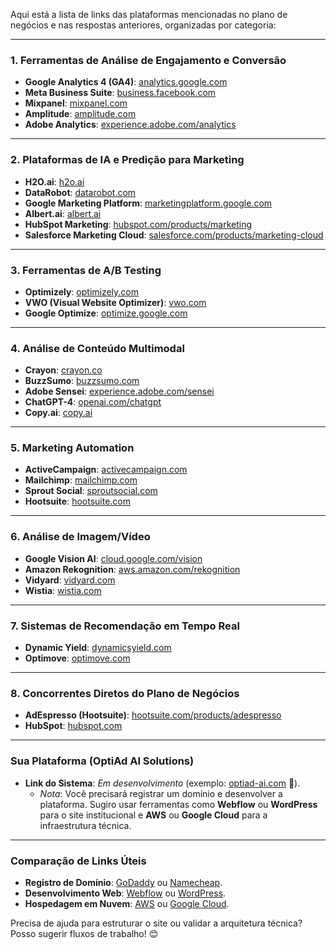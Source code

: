 Aqui está a lista de links das plataformas mencionadas no plano de negócios e nas respostas anteriores, organizadas por categoria:

---

### **1. Ferramentas de Análise de Engajamento e Conversão**  
- **Google Analytics 4 (GA4)**: [analytics.google.com](https://analytics.google.com)  
- **Meta Business Suite**: [business.facebook.com](https://business.facebook.com)  
- **Mixpanel**: [mixpanel.com](https://mixpanel.com)  
- **Amplitude**: [amplitude.com](https://amplitude.com)  
- **Adobe Analytics**: [experience.adobe.com/analytics](https://experience.adobe.com/analytics)  

---

### **2. Plataformas de IA e Predição para Marketing**  
- **H2O.ai**: [h2o.ai](https://h2o.ai)  
- **DataRobot**: [datarobot.com](https://www.datarobot.com)  
- **Google Marketing Platform**: [marketingplatform.google.com](https://marketingplatform.google.com)  
- **Albert.ai**: [albert.ai](https://www.albert.ai)  
- **HubSpot Marketing**: [hubspot.com/products/marketing](https://www.hubspot.com/products/marketing)  
- **Salesforce Marketing Cloud**: [salesforce.com/products/marketing-cloud](https://www.salesforce.com/products/marketing-cloud)  

---

### **3. Ferramentas de A/B Testing**  
- **Optimizely**: [optimizely.com](https://www.optimizely.com)  
- **VWO (Visual Website Optimizer)**: [vwo.com](https://vwo.com)  
- **Google Optimize**: [optimize.google.com](https://optimize.google.com)  

---

### **4. Análise de Conteúdo Multimodal**  
- **Crayon**: [crayon.co](https://www.crayon.co)  
- **BuzzSumo**: [buzzsumo.com](https://buzzsumo.com)  
- **Adobe Sensei**: [experience.adobe.com/sensei](https://experience.adobe.com/sensei)  
- **ChatGPT-4**: [openai.com/chatgpt](https://openai.com/chatgpt)  
- **Copy.ai**: [copy.ai](https://www.copy.ai)  

---

### **5. Marketing Automation**  
- **ActiveCampaign**: [activecampaign.com](https://www.activecampaign.com)  
- **Mailchimp**: [mailchimp.com](https://mailchimp.com)  
- **Sprout Social**: [sproutsocial.com](https://sproutsocial.com)  
- **Hootsuite**: [hootsuite.com](https://hootsuite.com)  

---

### **6. Análise de Imagem/Vídeo**  
- **Google Vision AI**: [cloud.google.com/vision](https://cloud.google.com/vision)  
- **Amazon Rekognition**: [aws.amazon.com/rekognition](https://aws.amazon.com/rekognition)  
- **Vidyard**: [vidyard.com](https://www.vidyard.com)  
- **Wistia**: [wistia.com](https://wistia.com)  

---

### **7. Sistemas de Recomendação em Tempo Real**  
- **Dynamic Yield**: [dynamicsyield.com](https://www.dynamicsyield.com)  
- **Optimove**: [optimove.com](https://www.optimove.com)  

---

### **8. Concorrentes Diretos do Plano de Negócios**  
- **AdEspresso (Hootsuite)**: [hootsuite.com/products/adespresso](https://hootsuite.com/products/adespresso)  
- **HubSpot**: [hubspot.com](https://www.hubspot.com)  

---

### **Sua Plataforma (OptiAd AI Solutions)**  
- **Link do Sistema**: *Em desenvolvimento* (exemplo: [optiad-ai.com](https://www.optiad-ai.com) 🚀).  
  - *Nota*: Você precisará registrar um domínio e desenvolver a plataforma. Sugiro usar ferramentas como **Webflow** ou **WordPress** para o site institucional e **AWS** ou **Google Cloud** para a infraestrutura técnica.  

---

### **Comparação de Links Úteis**  
- **Registro de Domínio**: [GoDaddy](https://www.godaddy.com) ou [Namecheap](https://www.namecheap.com).  
- **Desenvolvimento Web**: [Webflow](https://webflow.com) ou [WordPress](https://wordpress.org).  
- **Hospedagem em Nuvem**: [AWS](https://aws.amazon.com) ou [Google Cloud](https://cloud.google.com).  

Precisa de ajuda para estruturar o site ou validar a arquitetura técnica? Posso sugerir fluxos de trabalho! 😊